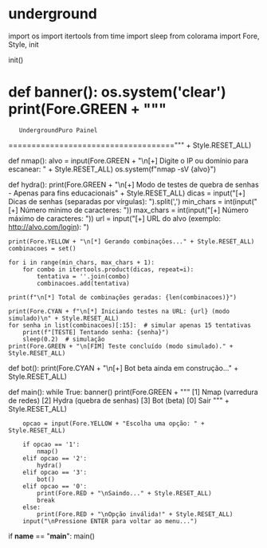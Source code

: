 # underground
import os
import itertools
from time import sleep
from colorama import Fore, Style, init

init()

def banner():
    os.system('clear')
    print(Fore.GREEN + """
====================================
       UndergroundPuro Painel
====================================""" + Style.RESET_ALL)

def nmap():
    alvo = input(Fore.GREEN + "\n[+] Digite o IP ou domínio para escanear: " + Style.RESET_ALL)
    os.system(f"nmap -sV {alvo}")

def hydra():
    print(Fore.GREEN + "\n[+] Modo de testes de quebra de senhas - Apenas para fins educacionais" + Style.RESET_ALL)
    dicas = input("[+] Dicas de senhas (separadas por vírgulas): ").split(',')
    min_chars = int(input("[+] Número mínimo de caracteres: "))
    max_chars = int(input("[+] Número máximo de caracteres: "))
    url = input("[+] URL do alvo (exemplo: http://alvo.com/login): ")

    print(Fore.YELLOW + "\n[*] Gerando combinações..." + Style.RESET_ALL)
    combinacoes = set()

    for i in range(min_chars, max_chars + 1):
        for combo in itertools.product(dicas, repeat=i):
            tentativa = ''.join(combo)
            combinacoes.add(tentativa)

    print(f"\n[*] Total de combinações geradas: {len(combinacoes)}")

    print(Fore.CYAN + f"\n[*] Iniciando testes na URL: {url} (modo simulado)\n" + Style.RESET_ALL)
    for senha in list(combinacoes)[:15]:  # simular apenas 15 tentativas
        print(f"[TESTE] Tentando senha: {senha}")
        sleep(0.2)  # simulação
    print(Fore.GREEN + "\n[FIM] Teste concluído (modo simulado)." + Style.RESET_ALL)

def bot():
    print(Fore.CYAN + "\n[+] Bot beta ainda em construção..." + Style.RESET_ALL)

def main():
    while True:
        banner()
        print(Fore.GREEN + """
[1] Nmap (varredura de redes)
[2] Hydra (quebra de senhas)
[3] Bot (beta)
[0] Sair
""" + Style.RESET_ALL)

        opcao = input(Fore.YELLOW + "Escolha uma opção: " + Style.RESET_ALL)

        if opcao == '1':
            nmap()
        elif opcao == '2':
            hydra()
        elif opcao == '3':
            bot()
        elif opcao == '0':
            print(Fore.RED + "\nSaindo..." + Style.RESET_ALL)
            break
        else:
            print(Fore.RED + "\nOpção inválida!" + Style.RESET_ALL)
        input("\nPressione ENTER para voltar ao menu...")

if __name__ == "__main__":
    main()
